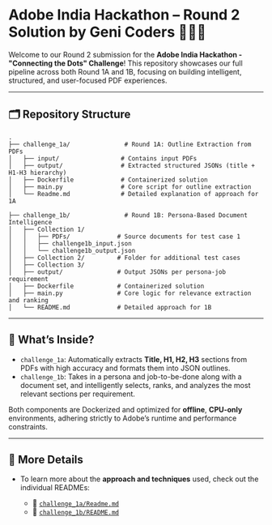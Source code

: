 

# Adobe India Hackathon – Round 2 Solution by Geni Coders 👩🏻‍💻

Welcome to our Round 2 submission for the **Adobe India Hackathon - "Connecting the Dots" Challenge**!
This repository showcases our full pipeline across both Round 1A and 1B, focusing on building intelligent, structured, and user-focused PDF experiences.

---

## 🗂 Repository Structure

```
.
├── challenge_1a/               # Round 1A: Outline Extraction from PDFs
│   ├── input/                 # Contains input PDFs
│   ├── output/                # Extracted structured JSONs (title + H1-H3 hierarchy)
│   ├── Dockerfile             # Containerized solution
│   ├── main.py                # Core script for outline extraction
│   └── Readme.md              # Detailed explanation of approach for 1A

├── challenge_1b/               # Round 1B: Persona-Based Document Intelligence
│   ├── Collection 1/
│   │   ├── PDFs/             # Source documents for test case 1
│   │   ├── challenge1b_input.json
│   │   └── challenge1b_output.json
│   ├── Collection 2/         # Folder for additional test cases
│   ├── Collection 3/
│   ├── output/               # Output JSONs per persona-job requirement
│   ├── Dockerfile            # Containerized solution
│   ├── main.py               # Core logic for relevance extraction and ranking
│   └── README.md             # Detailed approach for 1B

```

---

## 🧠 What’s Inside?

* `challenge_1a`: Automatically extracts **Title, H1, H2, H3** sections from PDFs with high accuracy and formats them into JSON outlines.
* `challenge_1b`: Takes in a persona and job-to-be-done along with a document set, and intelligently selects, ranks, and analyzes the most relevant sections per requirement.

Both components are Dockerized and optimized for **offline**, **CPU-only** environments, adhering strictly to Adobe’s runtime and performance constraints.

---

## 🔗 More Details

* To learn more about the **approach and techniques** used, check out the individual READMEs:

  * 📄 [`challenge_1a/Readme.md`](./challenge_1a/Readme.md)
  * 📄 [`challenge_1b/README.md`](./challenge_1b/README.md)


